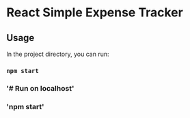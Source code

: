 # React Simple Expense Tracker

## Usage

In the project directory, you can run:

### `npm start`

### '# Run on localhost'

### 'npm start'
